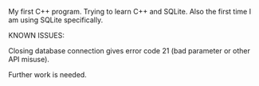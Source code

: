 My first C++ program. Trying to learn C++ and SQLite. Also the first time I am using SQLite specifically.

KNOWN ISSUES:

Closing database connection gives error code 21 (bad parameter or other API misuse).

Further work is needed.
